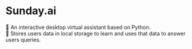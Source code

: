 # Sunday.ai

💎 An interactive desktop virtual assistant based on Python. <br>
💎 Stores users data in local storage to learn and uses that data to answer users queries.
